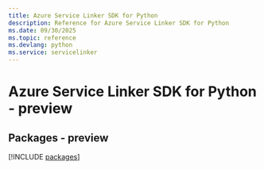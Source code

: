 ```yaml
---
title: Azure Service Linker SDK for Python
description: Reference for Azure Service Linker SDK for Python
ms.date: 09/30/2025
ms.topic: reference
ms.devlang: python
ms.service: servicelinker
---
```

# Azure Service Linker SDK for Python - preview
## Packages - preview
[!INCLUDE [packages](service-linker-index.md)]